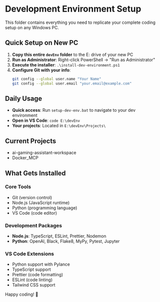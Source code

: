 # Development Environment Setup

This folder contains everything you need to replicate your complete coding setup on any Windows PC.

## Quick Setup on New PC

1. **Copy this entire `devEnv` folder** to the E: drive of your new PC
2. **Run as Administrator**: Right-click PowerShell → "Run as Administrator"
3. **Execute the installer**: `.\install-dev-environment.ps1`
4. **Configure Git with your info**:
   ```bash
   git config --global user.name "Your Name"
   git config --global user.email "your.email@example.com"
   ```

## Daily Usage

- **Quick access**: Run `setup-dev-env.bat` to navigate to your dev environment
- **Open in VS Code**: `code E:\devEnv`
- **Your projects**: Located in `E:\devEnv\Projects\`

## Current Projects
- ai-gaming-assistant-workspace
- Docker_MCP

## What Gets Installed

### Core Tools
- Git (version control)
- Node.js (JavaScript runtime)
- Python (programming language) 
- VS Code (code editor)

### Development Packages
- **Node.js**: TypeScript, ESLint, Prettier, Nodemon
- **Python**: OpenAI, Black, Flake8, MyPy, Pytest, Jupyter

### VS Code Extensions
- Python support with Pylance
- TypeScript support
- Prettier (code formatting)
- ESLint (code linting)
- Tailwind CSS support

Happy coding! 🚀